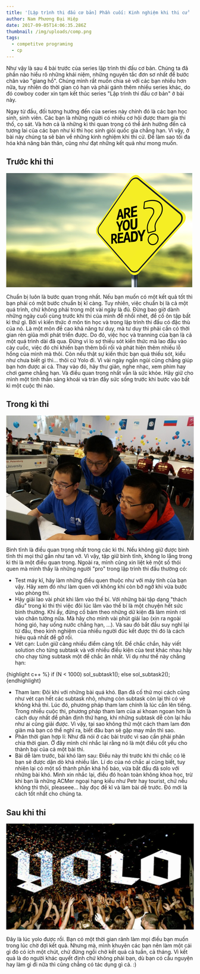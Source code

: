 ```yaml
---
title: '[Lập trình thi đấu cơ bản] Phần cuối: Kinh nghiệm khi thi cử'
author: Nam Phương Đại Hiệp
date: 2017-09-05T14:06:35.286Z
thumbnail: /img/uploads/comp.png
tags:
  - competitve programing
  - cp
---
```

Như vậy là sau 4 bài trước của series lập trình thi đấu cơ bản. Chúng ta đã phần nào hiểu rõ những khái niệm, những nguyên tắc đơn sơ nhất để bước chân vào "giang hồ". Chúng mình rất muốn chia sẻ với các bạn nhiều hơn nữa, tuy nhiên do thời gian có hạn và phải gánh thêm nhiều series khác, do đó cowboy coder xin tạm kết thúc series "Lập trình thi đấu cơ bản" ở bài này.

Ngay từ đầu, đối tượng hướng đến của series này chính đó là các bạn học sinh, sinh viên. Các bạn là những người có nhiều cơ hội được tham gia thi thố, cọ sát. Và hơn cả là những kì thi quan trọng có thể ảnh hưởng đến cả tương lai của các bạn như kì thi học sinh giỏi quốc gia chẳng hạn. Vì vậy, ở bài này chúng ta sẽ bàn về những kinh nghiệm khi thi cử. Để làm sao tối đa hóa khả năng bản thân, cũng như đạt những kết quả như mong muốn. 

## Trước khi thi
![undefined](/img/uploads/0401.jpg)

Chuẩn bị luôn là bước quan trọng nhất. Nếu bạn muốn có một kết quả tốt thì bạn phải có một bước chuẩn bị kĩ càng. Tuy nhiên, việc chuẩn bị là cả một quá trình, chứ không phải trong một vài ngày là đủ. Đừng bao giờ dành những ngày cuối cùng trước khi thi của mình để nhồi nhét, để cố ôn tập bất kì thứ gì. Bời vì kiến thức ở môn tin học và trong lập trình thi đấu có đặc thù của nó. Là một môn đề cao khả năng tư duy, mà tư duy thì phải cần có thời gian rèn giũa mới phát triển được. Do đó, việc học và tranning của bạn là cả một quá trình dài đã qua. Đừng vì lo sợ thiếu sót kiến thức mà lao đầu vào cày cuốc, việc đó chỉ khiến bạn thêm bối rối và phát hiện thêm nhiều lỗ hổng của mình mà thôi. Còn nếu thật sự kiến thức bạn quá thiếu sót, kiểu như chưa biết gì thì... thôi cứ Yolo đi. Vì vài ngày ngắn ngủi cũng chẳng giúp bạn hơn được ai cả. Thay vào đó, hãy thư giản, nghe nhạc, xem phim hay chơi game chẳng hạn. Và điều quan trọng nhất vẫn là sức khỏe. Hãy giữ cho mình một tinh thần sảng khoái và tràn đầy sức sống trước khi bước vào bất kì một cuộc thi nào.
## Trong kì thi
![undefined](/img/uploads/0402.jpg)

Bình tĩnh là điều quan trọng nhất trong các kì thi. Nếu không giữ được bình tĩnh thì mọi thứ gần như tan vỡ. Vì vậy, tập giữ bình tĩnh, không lo lắng trong kì thi là một điều quan trọng. Ngoài ra, mình cũng xin liệt kê một số thói quen mà mình thấy là những người "pro" trong lập trình thi đấu thường có:

- Test máy kĩ, hãy làm những điều quen thuộc như với máy tính của bạn vậy. Hãy xem đó như làm quen với không khí còn bỡ ngỡ khi vừa bước vào phòng thi.
- Hãy giải lao vài phút khi lâm vào thế bí. Với những bài tập dạng "thách đấu" trong kì thi thì việc đôi lúc lâm vào thế bí là một chuyện hết sức bình thường. Khi ấy, đừng cố bám theo những dữ kiện đã làm mình rơi vào chân tường nữa. Mà hãy cho mình vài phút giải lao (xin ra ngoài hóng gió, hay uống nước chẳng hạn, ...). Và sau đó bắt đầu suy nghĩ lại từ đầu, theo kinh nghiệm của nhiều người đúc kết được thì đó là cách hiệu quả nhất để gỡ rối.
- Vét cạn: Luôn giữ càng nhiều điểm càng tốt. Để chắc chắn, hãy viết solution cho từng subtask và với nhiều điều kiện của test khác nhau hãy cho chạy từng subtask một để chắc ăn nhất. Ví dụ như thế này chẳng hạn:

{highlight c++ %}
if (N < 1000) sol_subtask1();
else sol_subtask2();
{endhighlight}
- Tham lam: Đôi khi với những bài quá khó. Bạn đã cố thử mọi cách cũng như vét cạn hết các subtask nhỏ, nhưng còn subtask còn lại thì có vẻ không khả thi. Lúc đó, phương pháp tham lam chính là lúc cần lên tiếng. Trong nhiều cuộc thi, phương pháp tham lam của ai khoan ngoan hơn là cách duy nhất để phân định thứ hạng, khi những subtask dễ còn lại hầu như ai cũng giải được. Vì vậy, tại sao không thử một cách tham lam đơn giản mà bạn có thể nghĩ ra, biết đâu bạn sẽ gặp may mắn thì sao. 
- Phân thời gian hợp lí: Như đã nói ở các bài trước vì sao cần phải phân chia thời gian. Ở đây mình chỉ nhắc lại rằng nó là một điều cốt yếu cho thành bại của cả một bài thi.
- Bài dễ làm trước, bài khó làm sau: Điều này thì trước khi thi chắc có lẽ bạn sẽ được dặn dò khá nhiều lần. Lí do của nó chắc ai cũng biết, tuy nhiên lại có một số thành phần khá hổ báo, vừa bắt đầu đã solo với những bài khó. Mình xin nhắc lại, điều đó hoàn toàn không khoa học, trừ khi bạn là những ACMer ngoại hạng kiểu như Petr hay tourist, chứ nếu không thì thôi, pleaseee... hãy đọc đề kĩ và làm bài dễ trước. Đó mới là cách tốt nhất cho chúng ta.

## Sau khi thi
![undefined](/img/uploads/0403.jpg)

Đây là lúc yolo được rồi. Bạn có một thời gian rãnh làm mọi điều bạn muốn trong lúc chờ đợi kết quả. Nhưng mà, mình khuyên các bạn nên làm một cái gì đó có ích một chút, chứ đừng ngồi chờ kết quả cả tuần, cả tháng. Vì kết quả là do người khác quyết định chứ không phải bạn, dù bạn có cầu nguyện hay làm gì đi nữa thì cũng chẳng có tác dụng gì cả. :)

